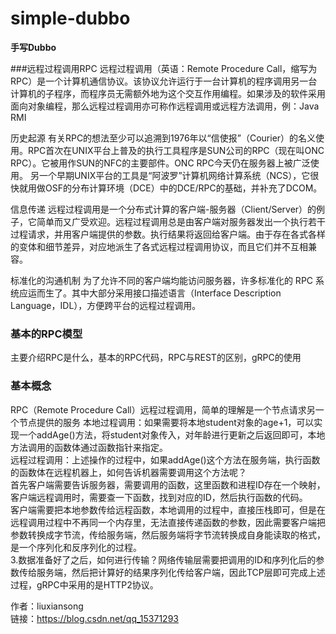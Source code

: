 # simple-dubbo
**手写Dubbo**

###远程过程调用RPC
远程过程调用（英语：Remote Procedure Call，缩写为 RPC）是一个计算机通信协议。该协议允许运行于一台计算机的程序调用另一台计算机的子程序，而程序员无需额外地为这个交互作用编程。如果涉及的软件采用面向对象编程，那么远程过程调用亦可称作远程调用或远程方法调用，例：Java RMI

历史起源
有关RPC的想法至少可以追溯到1976年以“信使报”（Courier）的名义使用。RPC首次在UNIX平台上普及的执行工具程序是SUN公司的RPC（现在叫ONC RPC）。它被用作SUN的NFC的主要部件。ONC RPC今天仍在服务器上被广泛使用。 另一个早期UNIX平台的工具是“阿波罗”计算机网络计算系统（NCS），它很快就用做OSF的分布计算环境（DCE）中的DCE/RPC的基础，并补充了DCOM。

信息传递
远程过程调用是一个分布式计算的客户端-服务器（Client/Server）的例子，它简单而又广受欢迎。远程过程调用总是由客户端对服务器发出一个执行若干过程请求，并用客户端提供的参数。执行结果将返回给客户端。由于存在各式各样的变体和细节差异，对应地派生了各式远程过程调用协议，而且它们并不互相兼容。

标准化的沟通机制
为了允许不同的客户端均能访问服务器，许多标准化的 RPC 系统应运而生了。其中大部分采用接口描述语言（Interface Description Language，IDL），方便跨平台的远程过程调用。
### 基本的RPC模型
主要介绍RPC是什么，基本的RPC代码，RPC与REST的区别，gRPC的使用

###  基本概念
 RPC（Remote Procedure Call）远程过程调用，简单的理解是一个节点请求另一个节点提供的服务
本地过程调用：如果需要将本地student对象的age+1，可以实现一个addAge()方法，将student对象传入，对年龄进行更新之后返回即可，本地方法调用的函数体通过函数指针来指定。<br/>
远程过程调用：上述操作的过程中，如果addAge()这个方法在服务端，执行函数的函数体在远程机器上，如何告诉机器需要调用这个方法呢？<br/>
首先客户端需要告诉服务器，需要调用的函数，这里函数和进程ID存在一个映射，客户端远程调用时，需要查一下函数，找到对应的ID，然后执行函数的代码。<br/>
客户端需要把本地参数传给远程函数，本地调用的过程中，直接压栈即可，但是在远程调用过程中不再同一个内存里，无法直接传递函数的参数，因此需要客户端把参数转换成字节流，传给服务端，然后服务端将字节流转换成自身能读取的格式，是一个序列化和反序列化的过程。<br/>
3.数据准备好了之后，如何进行传输？网络传输层需要把调用的ID和序列化后的参数传给服务端，然后把计算好的结果序列化传给客户端，因此TCP层即可完成上述过程，gRPC中采用的是HTTP2协议。<br/>

作者：liuxiansong <br/>
链接：https://blog.csdn.net/qq_15371293 <br/>
